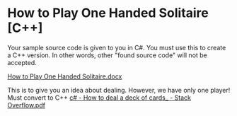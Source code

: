 # How to Play One Handed Solitaire [C++]

Your sample source code is given to you in C#. You must use this to create a C++ version. In other words, other "found source code" will not be accepted.

[How to Play One Handed Solitaire.docx](https://github.com/mfindler/Toilet-Solitaire-1/files/10679821/How.to.Play.One.Handed.Solitaire.docx)


This is to give you an idea about dealing. However, we have only one player! Must convert to C++ 
[c# - How to deal a deck of cards_ - Stack Overflow.pdf](https://github.com/mfindler/Toilet-Solitaire-1/files/10679832/c.-.How.to.deal.a.deck.of.cards_.-.Stack.Overflow.pdf)

